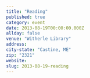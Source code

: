 ```yaml
---
title: "Reading"
published: true
category: event
date: 2013-08-19T00:00:00.000Z
allday: false
venue: "Witherle Library"
address:
city-state: "Castine, ME"
zip: "2321"
website:
slug: 2013-08-19-reading
---
```


